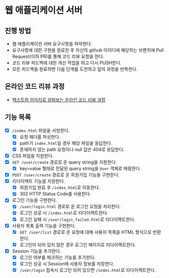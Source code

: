 # 웹 애플리케이션 서버

## 진행 방법

* 웹 애플리케이션 서버 요구사항을 파악한다.
* 요구사항에 대한 구현을 완료한 후 자신의 github 아이디에 해당하는 브랜치에 Pull Request(이하 PR)를 통해 코드 리뷰 요청을 한다.
* 코드 리뷰 피드백에 대한 개선 작업을 하고 다시 PUSH한다.
* 모든 피드백을 완료하면 다음 단계를 도전하고 앞의 과정을 반복한다.

## 온라인 코드 리뷰 과정

* [텍스트와 이미지로 살펴보는 온라인 코드 리뷰 과정](https://github.com/next-step/nextstep-docs/tree/master/codereview)

## 기능 목록

- [x] `/index.html` 파일을 서빙한다.
  - [x] 요청 헤더를 파싱한다.
  - [x] path가 `index.html`일 경우 해당 파일을 응답한다.
  - [x] 존재하지 않는 path 요청이나 null 값은 404로 응답한다.
- [x] CSS 파일을 지원한다.
- [x] `GET /user/create` 경로로 온 query string을 지원한다.
  - [x] key=value 형태로 전달된 query string을 `User` 객체로 매핑한다.
- [x] `POST /user/create` 경로로 온 회원가입 기능을 구현한다.
- [x] 리다이렉트 기능을 지원한다.
  - [x] 회원가입 완료 후 `/index.html`로 이동한다.
  - [x] 302 HTTP Status Code를 사용한다.
- [x] 로그인 기능을 구현한다.
  - [x] `/user/login.html` 경로로 온 로그인 요청을 처리한다.
  - [x] 로그인 성공 시 `/index.html`로 리다이렉트한다.
  - [x] 로그인 실패 시 `/user/login_failed.html`로 리다이렉트한다.
- [x] 사용자 목록 출력 기능을 구현한다.
  - [x] `GET /user/list` 경로로 온 요청에 대해 사용자 목록을 HTML 형식으로 반환한다.
  - [x] 로그인이 되어 있지 않은 경우 로그인 페이지로 리다이렉트한다.
- [x] Session 기능을 추가한다.
  - [x] 로그인 여부를 체크하는 기능을 추가한다.
  - [x] 로그인 성공 시 Session에 사용자 정보를 저장한다.
  - [x] `/user/login` 접속시 로그인 되어 있으면 `/index.html`로 리다이렉트한다.
